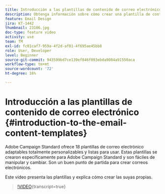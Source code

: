 ```yaml
---
title: Introducción a las plantillas de contenido de correo electrónico
description: Obtenga información sobre cómo crear una plantilla de contenido de correo electrónico.
feature: Email Design
jira: KT-1442
thumbnail: 23106.jpg
doc-type: feature video
activity: use
team: TM
exl-id: fc01caf7-959a-4f2d-af81-4f695ae45bb8
role: User, Developer
level: Beginner
source-git-commit: 943599bd7ce139ef846f093ebda9084a91550aca
workflow-type: tm+mt
source-wordcount: '72'
ht-degree: 16%

---
```


# Introducción a las plantillas de contenido de correo electrónico {#introduction-to-the-email-content-templates}

Adobe Campaign Standard ofrece 18 plantillas de correo electrónico adaptables totalmente personalizables y listas para usar. Estas plantillas se crearon específicamente para Adobe Campaign Standard y son fáciles de manipular y cambiar. Son un buen punto de partida para crear correos electrónicos.

Este vídeo presenta las plantillas y explica cómo crear las suyas propias.

>[!VIDEO](https://video.tv.adobe.com/v/23106?learn=on){transcript=true}
